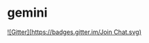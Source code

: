 # gemini

[![Gitter](https://badges.gitter.im/Join Chat.svg)](https://gitter.im/tgjones/gemini?utm_source=badge&utm_medium=badge&utm_campaign=pr-badge&utm_content=badge)